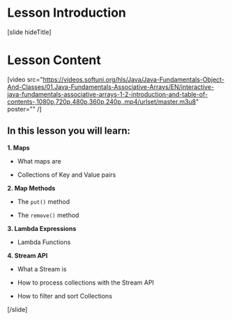 # Lesson Introduction

[slide hideTitle]

# Lesson Content

[video src="https://videos.softuni.org/hls/Java/Java-Fundamentals-Object-And-Classes/01.Java-Fundamentals-Associative-Arrays/EN/interactive-java-fundamentals-associative-arrays-1-2-introduction-and-table-of-contents-,1080p,720p,480p,360p,240p,.mp4/urlset/master.m3u8" poster="" /]

## In this lesson you will learn:

**1. Maps**

- What maps are

- Collections of Key and Value pairs

**2. Map Methods**

- The `put()` method

- The `remove()` method

**3. Lambda Expressions**

- Lambda Functions

**4. Stream API**

- What a Stream is

- How to process collections with the Stream API

- How to filter and sort Collections

[/slide]
